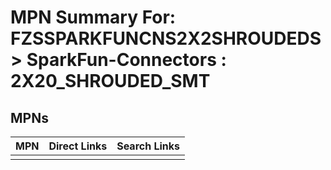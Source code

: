 



# MPN Summary For: FZSSPARKFUNCNS2X2SHROUDEDS > SparkFun-Connectors : 2X20_SHROUDED_SMT

## MPNs
  

|MPN|Direct Links|Search Links|
| :--- | :--- | :--- |
||||
